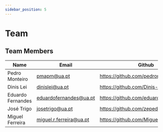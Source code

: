 ```yaml
---
sidebar_position: 5
---
```


# Team

## Team Members

| Name | Email  | Github  |
| ---   | --- | --- |
| Pedro Monteiro | pmapm@ua.pt   | https://github.com/pedromonteiro01   |
| Dinis Lei | dinislei@ua.pt   | https://github.com/Dinis-Lei   |
| Eduardo Fernandes | eduardofernandes@ua.pt   | https://github.com/eduardofernandes11   |
| José Trigo | josetrigo@ua.pt   | https://github.com/zepedrotrigo   |
| Miguel Ferreira | miguel.r.ferreira@ua.pt   | https://github.com/MiguelF07   |